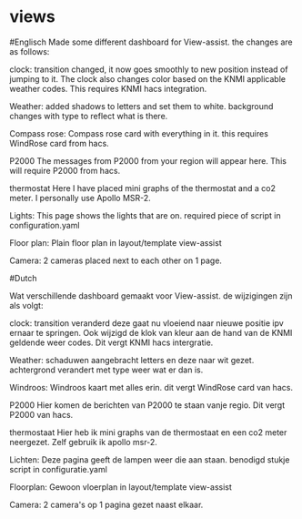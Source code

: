 # views
#Englisch
Made some different dashboard for View-assist. the changes are as follows:

clock: transition changed, it now goes smoothly to new position instead of jumping to it. The clock also changes color based on the KNMI applicable weather codes. This requires KNMI hacs integration.

Weather:
added shadows to letters and set them to white. background changes with type to reflect what is there.

Compass rose:
Compass rose card with everything in it. this requires WindRose card from hacs.

P2000
The messages from P2000 from your region will appear here. This will require P2000 from hacs.

thermostat
Here I have placed mini graphs of the thermostat and a co2 meter. I personally use Apollo MSR-2.

Lights:
This page shows the lights that are on. required piece of script in configuration.yaml

Floor plan:
Plain floor plan in layout/template view-assist

Camera:
2 cameras placed next to each other on 1 page.

#Dutch

Wat verschillende dashboard gemaakt voor View-assist. de wijzigingen zijn als volgt:

clock: transition veranderd deze gaat nu vloeiend naar nieuwe positie ipv ernaar te springen. Ook wijzigd de klok van kleur aan de hand van de KNMI geldende weer codes. Dit vergt KNMI hacs intergratie.

Weather:
schaduwen aangebracht letters en deze naar wit gezet. achtergrond verandert met type weer wat er dan is.

Windroos:
Windroos kaart met alles erin. dit vergt WindRose card van hacs.

P2000
Hier komen de berichten van P2000 te staan vanje regio. Dit vergt P2000 van hacs.

thermostaat
Hier heb ik mini graphs van de thermostaat en een co2 meter neergezet. Zelf gebruik ik apollo msr-2.

Lichten:
Deze pagina geeft de lampen weer die aan staan. benodigd stukje script in configuratie.yaml

Floorplan:
Gewoon vloerplan in layout/template view-assist

Camera:
2 camera's op 1 pagina gezet naast elkaar.
